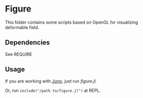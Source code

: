# Figure
This folder contains some scripts based on OpenGL for visualizing deformable field.

## Dependencies
See REQUIRE

## Usage

If you are working with [Juno](http://junolab.org), just run *figure.jl*.

Or, run `include("/path to/figure.jl")` at REPL. 
